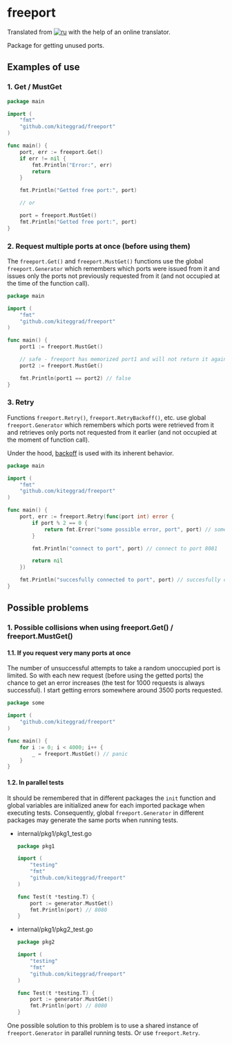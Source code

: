 # freeport

Translated from [![ru](https://img.shields.io/badge/lang-ru-red.svg)](README.ru.md) with the help of an online translator.

Package for getting unused ports.

## Examples of use

### 1. Get / MustGet
```go
package main

import (
    "fmt"
    "github.com/kiteggrad/freeport"
)

func main() {
    port, err := freeport.Get()
    if err != nil {
        fmt.Println("Error:", err)
        return
    }

    fmt.Println("Getted free port:", port)

    // or

    port = freeport.MustGet()
    fmt.Println("Getted free port:", port)
}
```

### 2. Request multiple ports at once (before using them)

The `freeport.Get()` and `freeport.MustGet()` functions use the global `freeport.Generator` which remembers which ports were issued from it and issues only the ports not previously requested from it (and not occupied at the time of the function call).

```go
package main

import (
    "fmt"
    "github.com/kiteggrad/freeport"
)

func main() {
    port1 := freeport.MustGet()

    // safe - freeport has memorized port1 and will not return it again
    port2 := freeport.MustGet()

    fmt.Println(port1 == port2) // false
}
```

### 3. Retry

Functions `freeport.Retry()`, `freeport.RetryBackoff()`, etc. use global `freeport.Generator` which remembers which ports were retrieved from it and retrieves only ports not requested from it earlier (and not occupied at the moment of function call).

Under the hood, [backoff](https://github.com/cenkalti/backoff) is used with its inherent behavior.

```go
package main

import (
    "fmt"
    "github.com/kiteggrad/freeport"
)

func main() {
    port, err := freeport.Retry(func(port int) error {
        if port % 2 == 0 {
            return fmt.Error("some possible error, port", port) // some possible error, port 8081
        }

        fmt.Println("connect to port", port) // connect to port 8081

        return nil
    })

    fmt.Println("succesfully connected to port", port) // succesfully connected to port 8081
}
```

## Possible problems

### 1. Possible collisions when using freeport.Get() / freeport.MustGet()

#### 1.1. If you request very many ports at once

The number of unsuccessful attempts to take a random unoccupied port is limited.
So with each new request (before using the getted ports) the chance to get an error increases (the test for 1000 requests is always successful).
I start getting errors somewhere around 3500 ports requested.

```go
package some

import (
    "github.com/kiteggrad/freeport"
)

func main() {
	for i := 0; i < 4000; i++ {
		_ = freeport.MustGet() // panic
	}
}
```

#### 1.2. In parallel tests

It should be remembered that in different packages the `init` function and global variables are initialized anew for each imported package when executing tests. 
Consequently, global `freeport.Generator` in different packages may generate the same ports when running tests.

- internal/pkg1/pkg1_test.go
    ```go
    package pkg1

    import (
	    "testing"
        "fmt"
        "github.com/kiteggrad/freeport"
    )

    func Test(t *testing.T) {
        port := generator.MustGet()
        fmt.Println(port) // 8080
    }
    ```
- internal/pkg1/pkg2_test.go
    ```go
    package pkg2

    import (
	    "testing"
        "fmt"
        "github.com/kiteggrad/freeport"
    )

    func Test(t *testing.T) {
        port := generator.MustGet()
        fmt.Println(port) // 8080
    }
    ```

One possible solution to this problem is to use a shared instance of `freeport.Generator` in parallel running tests. 
Or use `freeport.Retry`.
